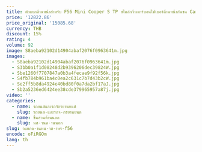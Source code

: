 ```yaml
---
title: ตัวแยกด้านหน้าสําหรับ F56 Mini Cooper S TP สไตล์กว้างคาร์บอนไฟเบอร์ด้านหน้ากันชน Canard Trim (S เท่านั้น)
price: '12822.86'
price_original: '15085.68'
currency: THB
discount: 15%
rating: 4
volume: 92
image: S8aeba92102d14904abaf2076f0963641m.jpg
images:
  - S8aeba92102d14904abaf2076f0963641m.jpg
  - S3bb0a1f1d08248d2b9396206dec39824W.jpg
  - Sbe1260f7707847a0b3a4fecae9f92f56k.jpg
  - S4fb784b961ba4c0ea2c631c7b7d43b2cW.jpg
  - Se2ff5b8da4924e40bd80f0a7da2bf17aJ.jpg
  - Sb2a5236ed6424ee38cde379965957a87j.jpg
video: ''
categories:
  - name: รถยนต์และรถจักรยานยนต์
    slug: รถยนต-และรถจ-กรยานยนต
  - name: ชิ้นส่วนด้านนอก
    slug: นส-วนด-านนอก
slug: วแยกด-านหน-าส-าหร-f56
encode: oFiRGOm
lang: th
---
```

  